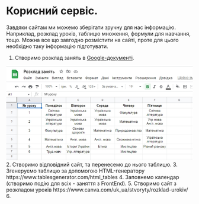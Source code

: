 # Корисний сервіс.
Завдяки сайтам ми можемо зберігати зручну для нас інформацію. Наприклад, розклад уроків, таблицю множення, формули для навчання, тощо.
Можна все що завгодно розмістити на сайті, проте для цього необхідно таку інформацію підготувати.
1. Створимо розклад занять в <a href = "https://docs.google.com/spreadsheets/d/1nG52lXXVEzmOv2Yrs5svLbc5I_52VqjgbAQtsMaoYk8/edit#gid=0">Google-документі</a>.
<img src = "img/fejr01.jpg">  
2. Створимо відповідний сайт, та перенесемо до нього таблицю.
3. Згенеруємо таблицю за допомогою HTML-генератору https://www.tablesgenerator.com/html_tables
4. Заповнемо календар (створимо подію для всіх - заняття з FrontEnd).
5. Створимо сайт з розкладом уроків https://www.canva.com/uk_ua/stvoryty/rozklad-urokiv/
6. 